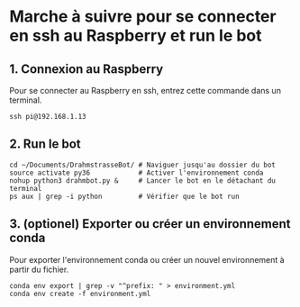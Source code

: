 # Marche à suivre pour se connecter en ssh au Raspberry et run le bot

## 1. Connexion au Raspberry
Pour se connecter au Raspberry en ssh, entrez cette commande dans un terminal.
```console
ssh pi@192.168.1.13
```



## 2. Run le bot

```console
cd ~/Documents/DrahmstrasseBot/ # Naviguer jusqu'au dossier du bot
source activate py36            # Activer l'environnement conda
nohup python3 drahmbot.py &     # Lancer le bot en le détachant du terminal
ps aux | grep -i python         # Vérifier que le bot run
```

## 3. (optionel) Exporter ou créer un environnement conda

Pour exporter l'environnement conda ou créer un nouvel environnement à partir du fichier.
```console
conda env export | grep -v "^prefix: " > environment.yml
conda env create -f environment.yml


